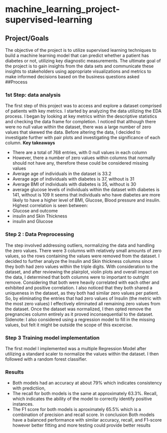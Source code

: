 # machine_learning_project-supervised-learning

## Project/Goals
The objective of the project is to utilize supervised learning techniques to build a machine learning model that can predict whether a patient has diabetes or not, utilizing key diagnostic measurements. 
The ultimate goal of the project is to gain insights from the data sets and communicate these insights to stakeholders using appropriate visualizations and metrics to make informed decisions based on the business questions asked
##Process

### 1st Step: data analysis
The first step of this project was to access and explore a dataset comprised of patients with key metrics. I started by analyzing the data utilizing the EDA process. I began by looking at key metrics within the descriptive statistics and checking the data frame for completion. I noticed that although there were no null value within the dataset, there was a large number of zero values that skewed the data. Before altering the data, I decided to investigate further with pair plots and investigating the significance of each column.
**Key takeaways**
- There are a total of 768 entries, with 0 null values in each column
- However, there a number of zero values within columns that normally should not have any, therefore these could be considered missing values
- Average age of individuals in the dataset is 33.2
- Average age of individuals with diabetes is 37, without is 31
- Average BMI of individuals with diabetes is 35, without is 30
- average glucose levels of individuals within the dataset with diabetes is 141, without is 109
It seems that individuals who have diabetes are more likely to have a higher level of BMI, Glucose, Blood pressure and insulin.
Highest correlation is seen between:
- Glucose and outcome 
- insulin and Skin Thickness 
- insulin and Glucose

### Step 2 : Data Preprocessing
The step involved addressing outliers, normalizing the data and handling the zero values.
There were 3 columns with relatively small  amounts of zero values, so the rows containing the values were removed from the dataset. 
I decided to further analyze the Insulin and Skin thickness columns since they both had zero values within the triple digits. With consideration to the dataset, and after reviewing the plairplot, violin plots and overall impact on the data, I determined that both columns were to important to outright remove. Considering that both were heavily correlated with each other and exhibited and positive correlation.
I also noticed that they both shared a uniqueness in the dataset, as they both had similar zero values per patient. So, by eliminating the entries that had zero values of Insulin (the metric with the most zero values) I effectively eliminated all remaining zero values from the dataset.  Once the dataset was normalized, I then opted remove the pregnancies column entirely as it proved inconsequential to the dataset. 
Sidenote: I also considered using a regression model to fill in the missing values, but felt it might be outside the scope of this excercise.
### Step 3 Training model implementation
The first model I implemented was a multiple Regression Model after utilizing a standard scaler to normalize the values within the dataset. I then followed with a random forest classifier.

### Results
- Both models had an accuracy at about 79% which indicates consistency with predictiion,
- The recall for both models is the same at approximately 63.3%. Recall,  which indicates the ability of the model to correctly identify positive instances.
- The F1 score for both models is aproximately 65.5% which is a combination of precision and recall score.
In  conclusion Both models have a balanced performance with similar accuracy, recall, and F1-score however better fitting and more testing could provide better results